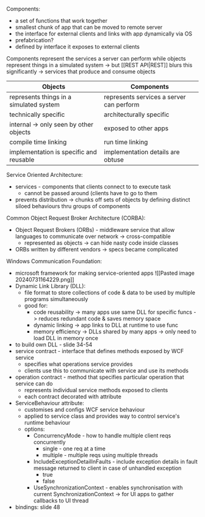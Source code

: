Components:
- a set of functions that work together
- smallest chunk of app that can be moved to remote server
- the interface for external clients and links with app dynamically via OS
- prefabrication?
- defined by interface it exposes to external clients

Components represent the services a server can perform while objects represent things in a simulated system -> but [[REST API|REST]] blurs this significantly -> services that produce and consume objects

| Objects                                 | Components                               |
| --------------------------------------- | ---------------------------------------- |
| represents things in a simulated system | represents services a server can perform |
| technically specific                    | architecturally specific                 |
| internal -> only seen by other objects  | exposed to other apps                    |
| compile time linking                    | run time linking                         |
| implementation is specific and reusable | implementation details are obtuse        |

Service Oriented Architecture:
- services - components that clients connect to to execute task
	- cannot be passed around (clients have to go to them
- prevents distribution -> chunks off sets of objects by defining distinct siloed behaviours thru groups of components

Common Object Request Broker Architecture (CORBA):
- Object Request Brokers (ORBs) - middleware service that allow languages to communicate over network -> cross-compatible
	- represented as objects -> can hide nasty code inside classes
- ORBs written by different vendors -> specs became complicated

Windows Communication Foundation:
- microsoft framework for making service-oriented apps
![[Pasted image 20240731164229.png]]
- Dynamic Link Library (DLL):
	- file format to store collections of code & data to be used by multiple programs simultaneously
	- good for:
		- code reusability -> many apps use same DLL for specific funcs -> reduces redundant code & saves memory space
		- dynamic linking -> app links to DLL at runtime to use func
		- memory efficiency -> DLLs shared by many apps -> only need to load DLL in memory once
- to build own DLL - slide 34-54
- service contract - interface that defines methods exposed by WCF service
	- specifies what operations service provides
	- clients use this to communicate with service and use its methods
- operation contract - method that specifies particular operation that service can do
	- represents individual service methods exposed to clients
	- each contract decorated with attribute
- ServiceBehaviour attribute:
	- customises and configs WCF service behaviour
	- applied to service class and provides way to control service's runtime behaviour
	- options:
		- ConcurrencyMode - how to handle multiple client reqs concurrently
			- single - one req at a time
			- multiple - multiple reqs using multiple threads
		- IncludeExceptionDetailInFaults - include exception details in fault message returned to client in case of unhandled exception
			- true
			- false
		- UseSynchronizationContext - enables synchronisation with current SynchronizationContext -> for UI apps to gather callbacks to UI thread
- bindings: slide 48